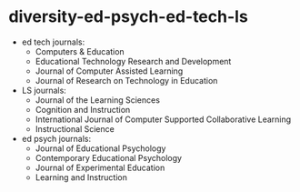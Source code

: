 # diversity-ed-psych-ed-tech-ls

- ed tech journals:
  - Computers & Education
  - Educational Technology Research and Development
  - Journal of Computer Assisted Learning
  - Journal of Research on Technology in Education
- LS journals:
  - Journal of the Learning Sciences
  - Cognition and Instruction
  - International Journal of Computer Supported Collaborative Learning
  - Instructional Science
- ed psych journals:
  - Journal of Educational Psychology
  - Contemporary Educational Psychology
  - Journal of Experimental Education
  - Learning and Instruction
